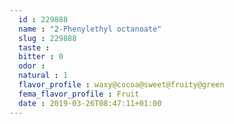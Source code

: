 ```yaml
---
  id : 229888
  name : "2-Phenylethyl octanoate"
  slug : 229888
  taste : 
  bitter : 0
  odor : 
  natural : 1
  flavor_profile : waxy@cocoa@sweet@fruity@green
  fema_flavor_profile : Fruit
  date : 2019-03-26T08:47:11+01:00
---
```



